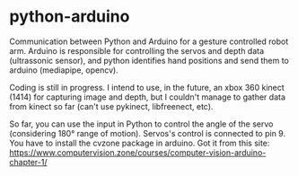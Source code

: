 # python-arduino
Communication between Python and Arduino for a gesture controlled robot arm. Arduino is responsible for controlling the servos and depth data (ultrassonic sensor), and python identifies hand positions and send them to arduino (mediapipe, opencv).

Coding is still in progress. I intend to use, in the future, an xbox 360 kinect (1414) for capturing image and depth, but I couldn't manage to gather data from kinect so far (can't use pykinect, libfreenect, etc).

So far, you can use the input in Python to control the angle of the servo (considering 180° range of motion). Servos's control is connected to pin 9. You have to install the cvzone package in arduino. Got it from this site: https://www.computervision.zone/courses/computer-vision-arduino-chapter-1/
